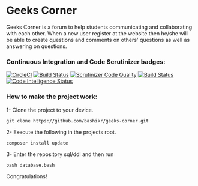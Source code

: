 # Geeks Corner

Geeks Corner is a forum to help students communicating and collaborating with each other. When a new user register at the website then he/she will be able to create questions and comments on others' questions as well as answering on questions.


### Continuous Integration and Code Scrutinizer badges:

[![CircleCI](https://circleci.com/gh/bashikr/geeks-corner.svg?style=svg)](https://app.circleci.com/pipelines/github/bashikr/geeks-corner)
[![Build Status](https://travis-ci.com/bashikr/geeks-corner.svg?branch=main)](https://travis-ci.com/bashikr/geeks-corner)
[![Scrutinizer Code Quality](https://scrutinizer-ci.com/g/bashikr/geeks-corner/badges/quality-score.png?b=main)](https://scrutinizer-ci.com/g/bashikr/geeks-corner/?branch=main)
[![Build Status](https://scrutinizer-ci.com/g/bashikr/geeks-corner/badges/build.png?b=main)](https://scrutinizer-ci.com/g/bashikr/geeks-corner/build-status/main)
[![Code Intelligence Status](https://scrutinizer-ci.com/g/bashikr/geeks-corner/badges/code-intelligence.svg?b=main)](https://scrutinizer-ci.com/code-intelligence)

### How to make the project work:

1- Clone the project to your device.

``` git clone https://github.com/bashikr/geeks-corner.git ```

2- Execute the following in the projects root.

``` composer install update ```

3- Enter the repository sql/ddl and then run

``` bash database.bash ```

Congratulations!
